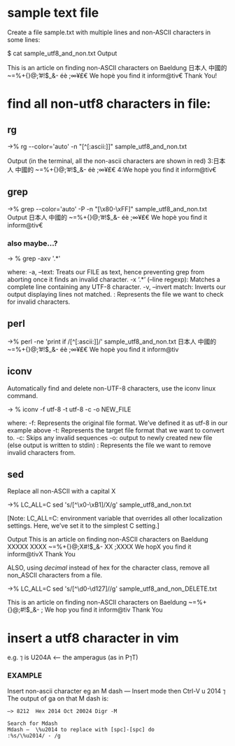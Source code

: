 # sample text file
Create a file sample.txt with multiple lines and non-ASCII characters in some lines:

$ cat sample_utf8_and_non.txt
Output

This is an article on finding non-ASCII characters on Baeldung
日本人 中國的 ~=[]()%+{}@;’#!$_&-  éè  ;∞¥₤€
We hopè you find it inform@tiv€
Thank You!

# find all non-utf8 characters in file:

## rg
->%  rg --color='auto' -n "[^[:ascii:]]" sample_utf8_and_non.txt

Output (in the terminal, all the non-ascii characters are shown in red)
3:日本人 中國的 ~=[]()%+{}@;’#!$_&-  éè  ;∞¥₤€
4:We hopè you find it inform@tiv€


## grep
->% grep --color='auto' -P -n "[\x80-\xFF]" sample_utf8_and_non.txt
Output
日本人 中國的 ~=[]()%+{}@;’#!$_&-  éè  ;∞¥₤€
We hopè you find it inform@tiv€


### also maybe...?

-> % grep -axv '.*' <filename>

where:
    -a, –text: Treats our FILE as text, hence preventing grep from aborting once it finds an invalid character.
    -x ‘.*’ (–line regexp): Matches a complete line containing any UTF-8 character.
    -v, –invert match: Inverts our output displaying lines not matched.
    <filename>: Represents the file we want to check for invalid characters.

## perl
->% perl -ne 'print if /[^[:ascii:]]/' sample_utf8_and_non.txt
日本人 中國的 ~=[]()%+{}@;’#!$_&-  éè  ;∞¥₤€
We hopè you find it inform@tiv

## iconv 

Automatically find and delete non-UTF-8 characters, use the iconv linux command. 

-> % iconv -f utf-8 -t utf-8 -c <filename> -o NEW_FILE

where:
    -f: Represents the original file format. We’ve defined it as utf-8 in our example above
    -t: Represents the target file format that we want to convert to.
    -c: Skips any invalid sequences
    -o: output to newly created new file (else output is written to stdin)
    <filename>: Represents the file we want to remove invalid characters from.

## sed
Replace all non-ASCII with a capital X

->% LC_ALL=C sed 's/[^\x0-\xB1]/X/g' sample_utf8_and_non.txt

[Note: LC_ALL=C: environment variable that overrides all other localization settings. Here, we’ve set it to the simplest C setting.]

Output
This is an article on finding non-ASCII characters on Baeldung
XXXXX XXXX ~=[]()%+{}@;X#!$_&-  XX  ;XXXX
We hopX you find it inform@tivX
Thank You

ALSO, using _decimal_ instead of hex for the character class, remove all non_ASCII characters from a file.

->% LC_ALL=C sed 's/[^\d0-\d127]//g' sample_utf8_and_non_DELETE.txt

This is an article on finding non-ASCII characters on Baeldung
  ~=[]()%+{}@;#!$_&-    ;
We hop you find it inform@tiv
Thank You

# insert a utf8 character in vim
e.g. ⁊ is U204A <-- the amperagus (as in P⁊T)



### EXAMPLE

Insert non-ascii character
eg an M dash —
Insert mode then Ctrl-V u 2014
⁊
The output of ga on that M dash is:

    —> 8212  Hex 2014 Oct 20024 Digr -M

    Search for Mdash
    Mdash —  \%u2014 to replace with [spc]-[spc] do
    :%s/\%u2014/ - /g



